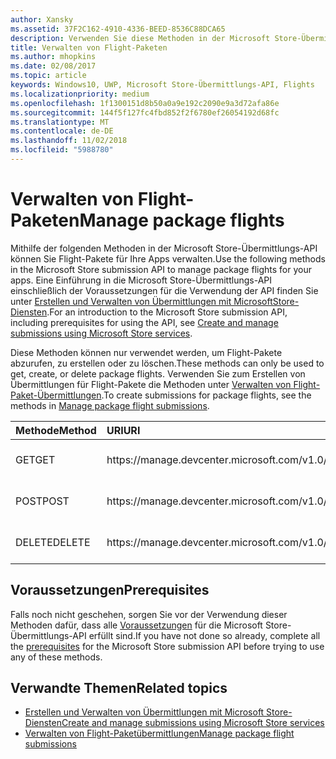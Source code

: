 ```yaml
---
author: Xansky
ms.assetid: 37F2C162-4910-4336-BEED-8536C88DCA65
description: Verwenden Sie diese Methoden in der Microsoft Store-Übermittlungs-API, Flight-Pakete für apps zu verwalten, die für Ihr Partner Center-Konto registriert wurden.
title: Verwalten von Flight-Paketen
ms.author: mhopkins
ms.date: 02/08/2017
ms.topic: article
keywords: Windows10, UWP, Microsoft Store-Übermittlungs-API, Flights
ms.localizationpriority: medium
ms.openlocfilehash: 1f1300151d8b50a0a9e192c2090e9a3d72afa86e
ms.sourcegitcommit: 144f5f127fc4fbd852f2f6780ef26054192d68fc
ms.translationtype: MT
ms.contentlocale: de-DE
ms.lasthandoff: 11/02/2018
ms.locfileid: "5988780"
---
```

# <a name="manage-package-flights"></a><span data-ttu-id="193f0-104">Verwalten von Flight-Paketen</span><span class="sxs-lookup"><span data-stu-id="193f0-104">Manage package flights</span></span>

<span data-ttu-id="193f0-105">Mithilfe der folgenden Methoden in der Microsoft Store-Übermittlungs-API können Sie Flight-Pakete für Ihre Apps verwalten.</span><span class="sxs-lookup"><span data-stu-id="193f0-105">Use the following methods in the Microsoft Store submission API to manage package flights for your apps.</span></span> <span data-ttu-id="193f0-106">Eine Einführung in die Microsoft Store-Übermittlungs-API einschließlich der Voraussetzungen für die Verwendung der API finden Sie unter [Erstellen und Verwalten von Übermittlungen mit MicrosoftStore-Diensten](create-and-manage-submissions-using-windows-store-services.md).</span><span class="sxs-lookup"><span data-stu-id="193f0-106">For an introduction to the Microsoft Store submission API, including prerequisites for using the API, see [Create and manage submissions using Microsoft Store services](create-and-manage-submissions-using-windows-store-services.md).</span></span>

<span data-ttu-id="193f0-107">Diese Methoden können nur verwendet werden, um Flight-Pakete abzurufen, zu erstellen oder zu löschen.</span><span class="sxs-lookup"><span data-stu-id="193f0-107">These methods can only be used to get, create, or delete package flights.</span></span> <span data-ttu-id="193f0-108">Verwenden Sie zum Erstellen von Übermittlungen für Flight-Pakete die Methoden unter [Verwalten von Flight-Paket-Übermittlungen](manage-flight-submissions.md).</span><span class="sxs-lookup"><span data-stu-id="193f0-108">To create submissions for package flights, see the methods in [Manage package flight submissions](manage-flight-submissions.md).</span></span>

<table>
<colgroup>
<col width="10%" />
<col width="30%" />
<col width="60%" />
</colgroup>
<thead>
<tr class="header">
<th align="left"><span data-ttu-id="193f0-109">Methode</span><span class="sxs-lookup"><span data-stu-id="193f0-109">Method</span></span></th>
<th align="left"><span data-ttu-id="193f0-110">URI</span><span class="sxs-lookup"><span data-stu-id="193f0-110">URI</span></span></th>
<th align="left"><span data-ttu-id="193f0-111">Beschreibung</span><span class="sxs-lookup"><span data-stu-id="193f0-111">Description</span></span></th>
</tr>
</thead>
<tbody>
<tr>
<td align="left"><span data-ttu-id="193f0-112">GET</span><span class="sxs-lookup"><span data-stu-id="193f0-112">GET</span></span></td>
<td align="left">https://manage.devcenter.microsoft.com/v1.0/my/applications/{applicationId}/flights/{flightId}</td>
<td align="left"><a href="get-a-flight.md"><span data-ttu-id="193f0-113">Abrufen eines Flight-Pakets</span><span class="sxs-lookup"><span data-stu-id="193f0-113">Get a package flight</span></span></a></td>
</tr>
<tr>
<td align="left"><span data-ttu-id="193f0-114">POST</span><span class="sxs-lookup"><span data-stu-id="193f0-114">POST</span></span></td>
<td align="left">https://manage.devcenter.microsoft.com/v1.0/my/applications/{applicationId}/flights</td>
<td align="left"><a href="create-a-flight.md"><span data-ttu-id="193f0-115">Erstellen eines Flight-Pakets</span><span class="sxs-lookup"><span data-stu-id="193f0-115">Create a package flight</span></span></a></td>
</tr>
<tr>
<td align="left"><span data-ttu-id="193f0-116">DELETE</span><span class="sxs-lookup"><span data-stu-id="193f0-116">DELETE</span></span></td>
<td align="left">https://manage.devcenter.microsoft.com/v1.0/my/applications/{applicationId}/flights/{flightId}</td>
<td align="left"><a href="delete-a-flight.md"><span data-ttu-id="193f0-117">Löschen eines Flight-Pakets</span><span class="sxs-lookup"><span data-stu-id="193f0-117">Delete a package flight</span></span></a></td>
</tr>
</tbody>
</table>

## <a name="prerequisites"></a><span data-ttu-id="193f0-118">Voraussetzungen</span><span class="sxs-lookup"><span data-stu-id="193f0-118">Prerequisites</span></span>

<span data-ttu-id="193f0-119">Falls noch nicht geschehen, sorgen Sie vor der Verwendung dieser Methoden dafür, dass alle [Voraussetzungen](create-and-manage-submissions-using-windows-store-services.md#prerequisites) für die Microsoft Store-Übermittlungs-API erfüllt sind.</span><span class="sxs-lookup"><span data-stu-id="193f0-119">If you have not done so already, complete all the [prerequisites](create-and-manage-submissions-using-windows-store-services.md#prerequisites) for the Microsoft Store submission API before trying to use any of these methods.</span></span>

## <a name="related-topics"></a><span data-ttu-id="193f0-120">Verwandte Themen</span><span class="sxs-lookup"><span data-stu-id="193f0-120">Related topics</span></span>

* [<span data-ttu-id="193f0-121">Erstellen und Verwalten von Übermittlungen mit Microsoft Store-Diensten</span><span class="sxs-lookup"><span data-stu-id="193f0-121">Create and manage submissions using Microsoft Store services</span></span>](create-and-manage-submissions-using-windows-store-services.md)
* [<span data-ttu-id="193f0-122">Verwalten von Flight-Paketübermittlungen</span><span class="sxs-lookup"><span data-stu-id="193f0-122">Manage package flight submissions</span></span>](manage-flight-submissions.md)
